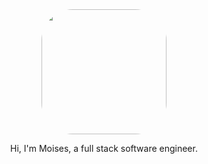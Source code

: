 <div id="header" align="center">
  <img src="https://media.giphy.com/media/JTVt3oqSBVjALgNulz/giphy.gif" width="200" style="border-radius:50px" />
 <p>Hi, I'm Moises, a full stack software engineer.<p/>
<div/>
